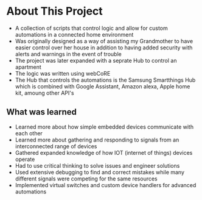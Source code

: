 # About This Project
- A collection of scripts that control logic and allow for custom automations in a connected home environment
- Was originally designed as a way of assisting my Grandmother to have easier control over her house in addition to having added security with alerts and warnings in the event of trouble
- The project was later expanded with a seprate Hub to control an apartment
- The logic was written using webCoRE
- The Hub that controls the automations is the Samsung Smartthings Hub which is combined with Google Assistant, Amazon alexa, Apple home kit, amoung other API's

## What was learned
- Learned more about how simple embedded devices communicate with each other
- Learned more about gathering and responding to signals from an interconnected range of devices
- Gathered expanded knowledge of how IOT (internet of things) devices operate
- Had to use critical thinking to solve issues and engineer solutions
- Used extensive debugging to find and correct mistakes while many different signals were competing for the same resources
- Implemented virtual switches and custom device handlers for advanced automations
